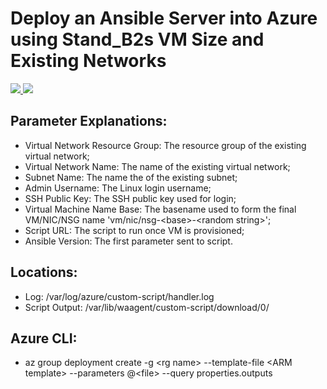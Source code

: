 # Deploy an Ansible Server into Azure using Stand_B2s VM Size and Existing Networks 

<a href="https://portal.azure.com/#create/Microsoft.Template/uri/https%3A%2F%2Fraw.githubusercontent.com%2Fsiaomingjeng%2Fansiblebastincreation%2Fmaster%2Fansible_azure.json" target="_blank">
    <img src="http://azuredeploy.net/deploybutton.png"/>
</a>
<a href="http://armviz.io/#/?load=https%3A%2F%2Fraw.githubusercontent.com%2Fsiaomingjeng%2Fansiblebastincreation%2Fmaster%2Fansible_azure.json" target="_blank">
    <img src="http://armviz.io/visualizebutton.png"/> 
</a>

## Parameter Explanations:
- Virtual Network Resource Group: The resource group of the existing virtual network;
- Virtual Network Name: The name of the existing virtual network;
- Subnet Name: The name the of the existing subnet;
- Admin Username: The Linux login username;
- SSH Public Key: The SSH public key used for login;
- Virtual Machine Name Base: The basename used to form the final VM/NIC/NSG name \'vm/nic/nsg-\<base\>-\<random string\>\';
- Script URL: The script to run once VM is provisioned;
- Ansible Version: The first parameter sent to script.

## Locations:
- Log: /var/log/azure/custom-script/handler.log
- Script Output: /var/lib/waagent/custom-script/download/0/

## Azure CLI:
- az group deployment create -g \<rg name\> --template-file \<ARM template\> --parameters @\<file\> --query properties.outputs
